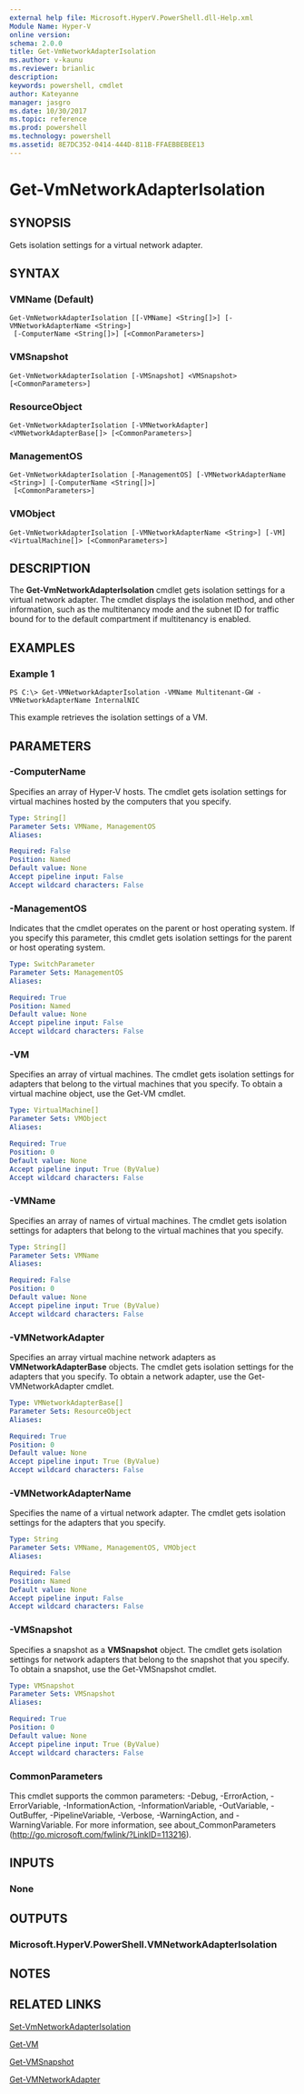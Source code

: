 ```yaml
---
external help file: Microsoft.HyperV.PowerShell.dll-Help.xml
Module Name: Hyper-V
online version: 
schema: 2.0.0
title: Get-VmNetworkAdapterIsolation
ms.author: v-kaunu
ms.reviewer: brianlic
description: 
keywords: powershell, cmdlet
author: Kateyanne
manager: jasgro
ms.date: 10/30/2017
ms.topic: reference
ms.prod: powershell
ms.technology: powershell
ms.assetid: 8E7DC352-0414-444D-811B-FFAEBBEBEE13
---
```


# Get-VmNetworkAdapterIsolation

## SYNOPSIS
Gets isolation settings for a virtual network adapter.

## SYNTAX

### VMName (Default)
```
Get-VmNetworkAdapterIsolation [[-VMName] <String[]>] [-VMNetworkAdapterName <String>]
 [-ComputerName <String[]>] [<CommonParameters>]
```

### VMSnapshot
```
Get-VmNetworkAdapterIsolation [-VMSnapshot] <VMSnapshot> [<CommonParameters>]
```

### ResourceObject
```
Get-VmNetworkAdapterIsolation [-VMNetworkAdapter] <VMNetworkAdapterBase[]> [<CommonParameters>]
```

### ManagementOS
```
Get-VmNetworkAdapterIsolation [-ManagementOS] [-VMNetworkAdapterName <String>] [-ComputerName <String[]>]
 [<CommonParameters>]
```

### VMObject
```
Get-VmNetworkAdapterIsolation [-VMNetworkAdapterName <String>] [-VM] <VirtualMachine[]> [<CommonParameters>]
```

## DESCRIPTION
The **Get-VmNetworkAdapterIsolation** cmdlet gets isolation settings for a virtual network adapter.
The cmdlet displays the isolation method, and other information, such as the multitenancy mode and the subnet ID for traffic bound for to the default compartment if multitenancy is enabled.

## EXAMPLES

### Example 1
```
PS C:\> Get-VMNetworkAdapterIsolation -VMName Multitenant-GW -VMNetworkAdapterName InternalNIC
```

This example retrieves the isolation settings of a VM.

## PARAMETERS

### -ComputerName
Specifies an array of Hyper-V hosts.
The cmdlet gets isolation settings for virtual machines hosted by the computers that you specify.

```yaml
Type: String[]
Parameter Sets: VMName, ManagementOS
Aliases: 

Required: False
Position: Named
Default value: None
Accept pipeline input: False
Accept wildcard characters: False
```

### -ManagementOS
Indicates that the cmdlet operates on the parent or host operating system.
If you specify this parameter, this cmdlet gets isolation settings for the parent or host operating system.

```yaml
Type: SwitchParameter
Parameter Sets: ManagementOS
Aliases: 

Required: True
Position: Named
Default value: None
Accept pipeline input: False
Accept wildcard characters: False
```

### -VM
Specifies an array of virtual machines.
The cmdlet gets isolation settings for adapters that belong to the virtual machines that you specify.
To obtain a virtual machine object, use the Get-VM cmdlet.

```yaml
Type: VirtualMachine[]
Parameter Sets: VMObject
Aliases: 

Required: True
Position: 0
Default value: None
Accept pipeline input: True (ByValue)
Accept wildcard characters: False
```

### -VMName
Specifies an array of names of virtual machines.
The cmdlet gets isolation settings for adapters that belong to the virtual machines that you specify.

```yaml
Type: String[]
Parameter Sets: VMName
Aliases: 

Required: False
Position: 0
Default value: None
Accept pipeline input: True (ByValue)
Accept wildcard characters: False
```

### -VMNetworkAdapter
Specifies an array virtual machine network adapters as **VMNetworkAdapterBase** objects.
The cmdlet gets isolation settings for the adapters that you specify.
To obtain a network adapter, use the Get-VMNetworkAdapter cmdlet.

```yaml
Type: VMNetworkAdapterBase[]
Parameter Sets: ResourceObject
Aliases: 

Required: True
Position: 0
Default value: None
Accept pipeline input: True (ByValue)
Accept wildcard characters: False
```

### -VMNetworkAdapterName
Specifies the name of a virtual network adapter.
The cmdlet gets isolation settings for the adapters that you specify.

```yaml
Type: String
Parameter Sets: VMName, ManagementOS, VMObject
Aliases: 

Required: False
Position: Named
Default value: None
Accept pipeline input: False
Accept wildcard characters: False
```

### -VMSnapshot
Specifies a snapshot as a **VMSnapshot** object.
The cmdlet gets isolation settings for network adapters that belong to the snapshot that you specify.
To obtain a snapshot, use the Get-VMSnapshot cmdlet.

```yaml
Type: VMSnapshot
Parameter Sets: VMSnapshot
Aliases: 

Required: True
Position: 0
Default value: None
Accept pipeline input: True (ByValue)
Accept wildcard characters: False
```

### CommonParameters
This cmdlet supports the common parameters: -Debug, -ErrorAction, -ErrorVariable, -InformationAction, -InformationVariable, -OutVariable, -OutBuffer, -PipelineVariable, -Verbose, -WarningAction, and -WarningVariable. For more information, see about_CommonParameters (http://go.microsoft.com/fwlink/?LinkID=113216).

## INPUTS

### None

## OUTPUTS

### Microsoft.HyperV.PowerShell.VMNetworkAdapterIsolation

## NOTES

## RELATED LINKS

[Set-VmNetworkAdapterIsolation](./Set-VmNetworkAdapterIsolation.md)

[Get-VM](./Get-VM.md)

[Get-VMSnapshot](./Get-VMSnapshot.md)

[Get-VMNetworkAdapter](./Get-VMNetworkAdapter.md)

